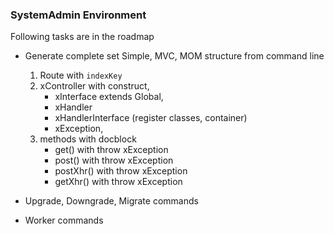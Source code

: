 ### SystemAdmin Environment
 
 Following tasks are in the roadmap  
 
 + Generate complete set Simple, MVC, MOM structure from command line
    1. Route with ```indexKey```
    2. xController with construct, 
        * xInterface extends Global, 
        * xHandler
        * xHandlerInterface (register classes, container)
        * xException, 
    3. methods with docblock
        * get() with throw xException
        * post() with throw xException
        * postXhr() with throw xException
        * getXhr() with throw xException
        
 + Upgrade, Downgrade, Migrate commands
 
 + Worker commands

        